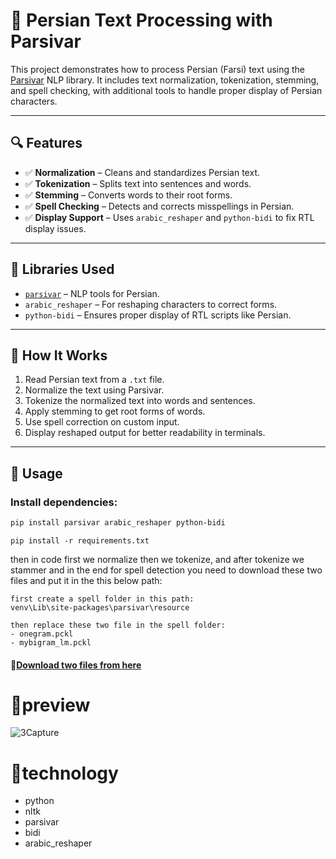 # 📝 Persian Text Processing with Parsivar

This project demonstrates how to process Persian (Farsi) text using the [Parsivar](https://github.com/ICTRC/Parsivar) NLP library. It includes text normalization, tokenization, stemming, and spell checking, with additional tools to handle proper display of Persian characters.

---

## 🔍 Features

- ✅ **Normalization** – Cleans and standardizes Persian text.
- ✅ **Tokenization** – Splits text into sentences and words.
- ✅ **Stemming** – Converts words to their root forms.
- ✅ **Spell Checking** – Detects and corrects misspellings in Persian.
- ✅ **Display Support** – Uses `arabic_reshaper` and `python-bidi` to fix RTL display issues.

---

## 🧰 Libraries Used

- [`parsivar`](https://github.com/ICTRC/Parsivar) – NLP tools for Persian.
- `arabic_reshaper` – For reshaping characters to correct forms.
- `python-bidi` – Ensures proper display of RTL scripts like Persian.

---

## 📌 How It Works

1. Read Persian text from a `.txt` file.
2. Normalize the text using Parsivar.
3. Tokenize the normalized text into words and sentences.
4. Apply stemming to get root forms of words.
5. Use spell correction on custom input.
6. Display reshaped output for better readability in terminals.

---

## 🚀 Usage

### Install dependencies:

```bash
pip install parsivar arabic_reshaper python-bidi
```

```
pip install -r requirements.txt
```

then in code first we normalize then we tokenize, and after tokenize we stammer and in the end for spell detection you need to download these two files and put it in the this below path:
```
first create a spell folder in this path:
venv\Lib\site-packages\parsivar\resource
```
```
then replace these two file in the spell folder:
- onegram.pckl
- mybigram_lm.pckl
```
#### 🔽<a href='https://www.dropbox.com/scl/fi/4lspgdqw0yym6w2ewhcs7/spell.zip?e=3&file_subpath=%2Fmybigram_lm.pckl&rlkey=fl0moighiw7s46pgorz1xjtg0&dl=0'>Download two files from here</a>

# 🎥preview

![3Capture](https://github.com/user-attachments/assets/c7e53bb6-c552-4e4d-914a-6eba692f4b1d)

# 📳technology
- python
- nltk
- parsivar
- bidi
- arabic_reshaper

